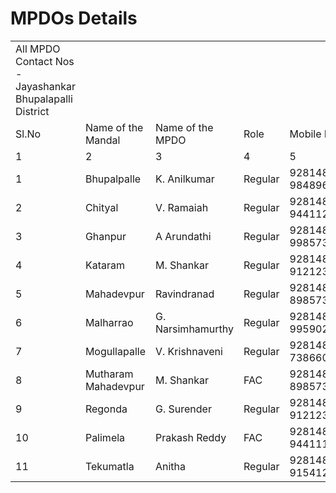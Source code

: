 # MPDOs Details

|     |     |     |     |     |     |
| --- | --- | --- | --- | --- | --- |
| All MPDO Contact Nos - Jayashankar Bhupalapalli District |     |     |     |     |     |
| Sl.No | Name of the Mandal | Name of the MPDO | Role | Mobile No | Email ID |
| 1   | 2   | 3   | 4   | 5   |     |
| 1   | Bhupalpalle | K. Anilkumar | Regular | 9281481801       9848967874 | [mpdo.bplp@gmail.com](mailto:mpdo.bplp@gmail.com, "mailto:mpdo.bplp@gmail.com,") |
| 2   | Chityal | V. Ramaiah | Regular | 9281481803,         9441121961 | [mpdochityalmandal@gmail.com](mailto:mpdochityalmandal@gmail.com "mailto:mpdochityalmandal@gmail.com")<br> |
| 3   | Ghanpur | A Arundathi | Regular | 9281481804,         9985730223 | [mpdo.gprm@gmail.com](mailto:mpdo.gprm@gmail.com, "mailto:mpdo.gprm@gmail.com,") |
| 4   | Kataram | M. Shankar | Regular | 9281481805,       9121238643 | [mpdokataram@gmail.com](mailto:mpdokataram@gmail.com "mailto:mpdokataram@gmail.com") |
| 5   | Mahadevpur | Ravindranad | Regular | 9281481807, 8985735366 | [mpdomahadevpur2019@gmail.com](mailto:mpdomahadevpur2019@gmail.com "mailto:mpdomahadevpur2019@gmail.com") |
| 6   | Malharrao | G. Narsimhamurthy | Regular | 9281481808,     9959025044 | [mpdomppmalharrao@gmail.com](mailto:mpdomppmalharrao@gmail.com "mailto:mpdomppmalharrao@gmail.com") |
| 7   | Mogullapalle | V. Krishnaveni | Regular | 9281481809,       7386605304 | [mpdo.mgpl@gmail.com](mailto:mpdo.mgpl@gmail.com "mailto:mpdo.mgpl@gmail.com") |
| 8   | Mutharam Mahadevpur | M. Shankar | FAC | 9281481810,      8985735366 | [mpdomahamutharam@gmail.com](mailto:mpdomahamutharam@gmail.com) |
| 9   | Regonda | G. Surender | Regular | 9281481813,       9121238344 | [mpdo.rgnd@gmail.com](mailto:mpdo.rgnd@gmail.com, "mailto:mpdo.rgnd@gmail.com,") |
| 10  | Palimela | Prakash Reddy | FAC | 9281481811,    9441115235 | [mpdopalimela@gmail.com](mailto:mpdopalimela@gmail.com, "mailto:mpdopalimela@gmail.com,") |
| 11  | Tekumatla | Anitha | Regular | 9281481814,   9154128520 | [mpdo.tekumatla@gmail.com](mailto:mpdo.tekumatla@gmail.com, "mailto:mpdo.tekumatla@gmail.com,") |